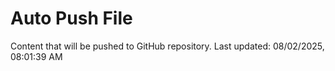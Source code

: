 # Auto Push File

Content that will be pushed to GitHub repository.
Last updated: 08/02/2025, 08:01:39 AM